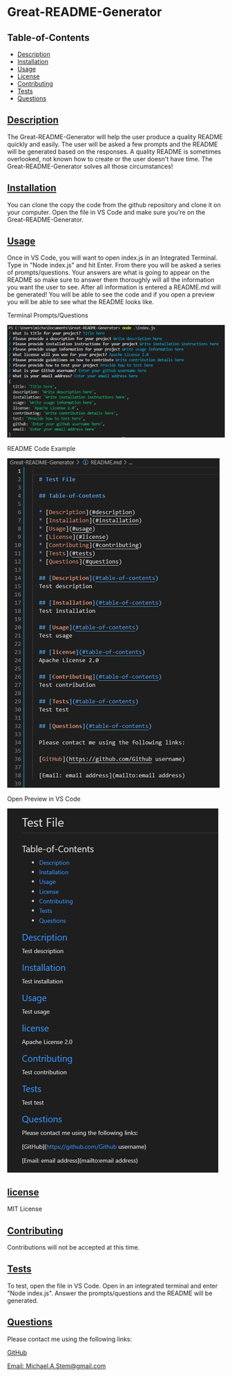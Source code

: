 
  # Great-README-Generator

  ## Table-of-Contents

  * [Description](#description)
  * [Installation](#installation)
  * [Usage](#usage)
  * [License](#license)
  * [Contributing](#contributing)
  * [Tests](#tests)
  * [Questions](#questions)
  
  ## [Description](#table-of-contents)
  The Great-README-Generator will help the user produce a quality README quickly and easily. The user will be asked a few prompts and the README will be generated based on the responses. A quality README is sometimes overlooked, not known how to create or the user doesn't have time. The Great-README-Generator solves all those circumstances!

  ## [Installation](#table-of-contents)
  You can clone the copy the code from the github repository and clone it on your computer. Open the file in VS Code and make sure you're on the Great-README-Generator.

  ## [Usage](#table-of-contents)
  Once in VS Code, you will want to open index.js in an Integrated Terminal. Type in "Node index.js" and hit Enter. From there you will be asked a series of prompts/questions. Your answers are what is going to appear on the README so make sure to answer them thoroughly will all the information you want the user to see. After all information is entered a README.md will be generated! You will be able to see the code and if you open a preview you will be able to see what the README looks like.
  
  Terminal Prompts/Questions 

  ![screenshot](./terminalScreenshot.png)

  README Code Example

  ![screenshot](./README-test.png)

  Open Preview in VS Code
  
  ![screenshot](./preview-test.png)
  
  ## [license](#table-of-contents)
  MIT License

  ## [Contributing](#table-of-contents)
  Contributions will not be accepted at this time.

  ## [Tests](#table-of-contents)
  To test, open the file in VS Code. Open in an integrated terminal and enter "Node index.js". Answer the prompts/questions and the README will be generated.

  ## [Questions](#table-of-contents)

  Please contact me using the following links:

  [GitHub](https://github.com/mikestem)

  [Email: Michael.A.Stem@gmail.com](mailto:Michael.A.Stem@gmail.com)
